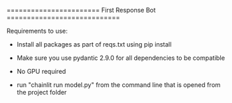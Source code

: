 ======================= First Response Bot ============================

Requirements to use:
- Install all packages as part of reqs.txt using pip install
- Make sure you use pydantic 2.9.0 for all dependencies to be compatible
- No GPU required

- run "chainlit run model.py" from the command line that is opened from the project folder

